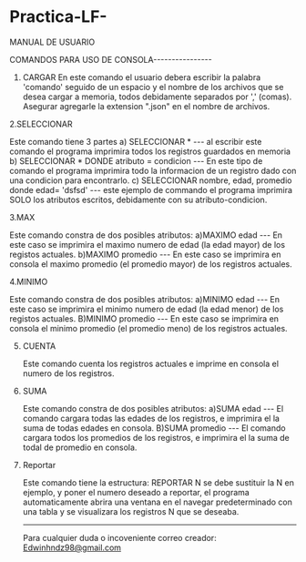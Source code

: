 # Practica-LF-

MANUAL DE USUARIO

COMANDOS PARA USO DE CONSOLA----------------
1. CARGAR 
   En este comando el usuario debera escribir la palabra 'comando' seguido de un espacio y el nombre de los archivos que se desea cargar a memoria, todos debidamente separados por ',' (comas).
   Asegurar agregarle la extension ".json" en el nombre de archivos.
   
2.SELECCIONAR

  Este comando tiene 3 partes 
  a) SELECCIONAR * --- al escribir este comando el programa imprimira todos los registros guardados en memoria
  b) SELECCIONAR * DONDE atributo = condicion --- En este tipo de comando el programa imprimira todo la informacion de un registro dado con una condicion para encontrarlo.
  c) SELECCIONAR nombre, edad, promedio donde edad= 'dsfsd' --- este ejemplo de commando el programa imprimira SOLO los atributos escritos, debidamente con su atributo-condicion.
  
3.MAX

  Este comando constra de dos posibles atributos:
  a)MAXIMO edad --- En este caso se imprimira el maximo numero de edad (la edad mayor) de los registos actuales.
  b)MAXIMO promedio --- En este caso se imprimira en consola el maximo promedio (el promedio mayor) de los registros actuales.
  
4.MINIMO

  Este comando constra de dos posibles atributos:
  a)MINIMO edad --- En este caso se imprimira el minimo numero de edad (la edad menor) de los registos actuales.
  B)MINIMO promedio --- En este caso se imprimira en consola el minimo promedio (el promedio meno) de los registros actuales.
  
5. CUENTA

   Este comando cuenta los registros actuales e imprime en consola el numero de los registros.
  
6. SUMA

   Este comando constra de dos posibles atributos:
   a)SUMA edad --- El comando cargara todas las edades de los registros, e imprimira el la suma de todas edades en consola.
   B)SUMA promedio --- El comando cargara todos los promedios de los registros, e imprimira el la suma de todal de promedio en consola.
 
 7. Reportar
 
    Este comando tiene la estructura:
    REPORTAR N
    se debe sustituir la N en ejemplo, y poner el numero deseado a reportar, el programa automaticamente abrira una ventana en el navegar predeterminado con una tabla y se visualizara los registros N que se deseaba.
    
    ---------------------------
    Para cualquier duda o incoveniente correo creador: Edwinhndz98@gmail.com
